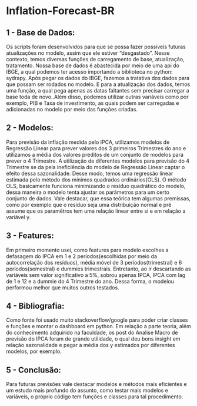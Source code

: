 # Inflation-Forecast-BR
## 1 - Base de Dados:
Os scripts foram desenvolvidos para que se possa fazer possíveis futuras
atualizações no modelo, assim que ele estiver “desgastado”. Nesse contexto, temos
diversas funções de carregamento de base, atualização, tratamento.
Nossa base de dados é abastecida por meio de uma api do IBGE, a qual podemos
ter acesso importando a biblioteca no python: sydrapy. Após pegar os dados do IBGE,
fazemos a tratativa dos dados para que possam ser rodados no modelo. E para a
atualização dos dados, temos uma função, a qual pega apenas as datas faltantes sem
precisar carregar a base toda de novo..Além disso, podemos utilizar outras variáveis
como por exemplo, PIB e Taxa de investimento, as quais podem ser carregadas e
adicionadas no modelo por meio das funções criadas.
## 2 - Modelos:
Para previsão da inflação medida pelo IPCA, utilizamos modelos de Regressão
Linear para prever valores dos 3 primeiros Trimestres do ano e utilizamos a média dos
valores preditos de um conjunto de modelos para prever o 4 Trimestre. A utilização de
diferentes modelos para previsão do 4 Trimestre se da pela ineficiência do modelo de
Regressão Linear captar o efeito dessa sazonalidade.
Desse modo, temos uma regressão linear estimada pelo método dos mínimos
quadrados ordinários(OLS). O método OLS, basicamente funciona minimizando o
resíduo quadrático do modelo, dessa maneira o modelo tenta ajustar os parâmetros para
um certo conjunto de dados. Vale destacar, que essa teórica tem algumas premissas,
como por exemplo que o resíduo seja uma distribuição normal e pré assume que os
paramêtros tem uma relação linear entre si e em relação a variável y.
## 3 - Features:
Em primeiro momento usei, como features para modelo escolhes a defasagem do
IPCA em 1 e 2 períodos(escolhidas por meio da autocorrelação dos resíduos), média
móvel de 3 períodos(trimestral) e 6 períodos(semestral) e dummies trimestrais.
Entretanto, ao ir descartando as variáveis sem valor significativo a 5%, sobrou apenas
IPCA, IPCA com lag de 1 e 12 e a dummie do 4 Trimestre do ano. Dessa forma, o
modelou performou melhor que muitos outros testados.
## 4 - Bibliografia:
Como fonte foi usado muito stackoverflow/google para poder criar classes e
funções e montar o dashboard em python. Em relação a parte teoria, além do
conhecimento adquirido na faculdade, os post do Analise Macro de previsão do IPCA
foram de grande utilidade, o qual deu bons insight em relação sazonalidade e pegar a
média dos y estimados por diferentes modelos, por exemplo.
## 5 - Conclusão:
Para futuras previsões vale destacar modelos e métodos mais eficientes e um
estudo mais profundo do assunto, como testar mais modelos e variáveis, o próprio
código tem funções e classes para tal procedimento.
